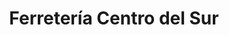 ---
title: "Ferretería Centro del Sur"
url: /ciudad-autonoma-de-buenos-aires/ferreteria-centro-del-sur/
shop: hardware
---